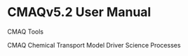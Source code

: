 CMAQv5.2 User Manual
====================


CMAQ Tools


CMAQ Chemical Transport Model
Driver
Science Processes


